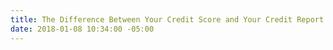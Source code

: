 ```yaml
---
title: The Difference Between Your Credit Score and Your Credit Report
date: 2018-01-08 10:34:00 -05:00
---
```


